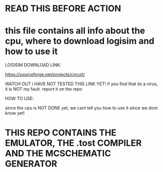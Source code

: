 # READ THIS BEFORE ACTION
# this file contains all info about the cpu, where to download logisim and how to use it
LOGISIM DOWNLOAD LINK:

https://sourceforge.net/projects/circuit/

WATCH OUT i HAVE NOT TESTED THIS LINK YET! if you find that its a virus, it is NOT my fault. report it on the repo


HOW TO USE:

since the cpu is NOT DONE yet, we cant tell you how to use it since we dont know yet!

# THIS REPO CONTAINS THE EMULATOR, THE .tost COMPILER AND THE MCSCHEMATIC GENERATOR
